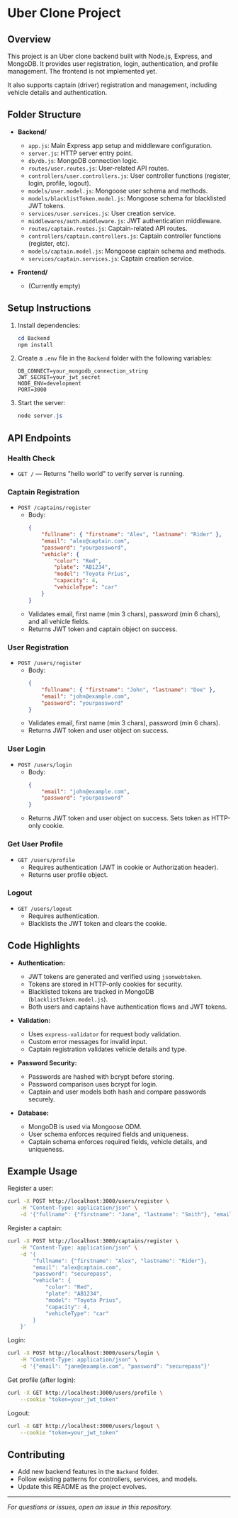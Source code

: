 # Uber Clone Project

## Overview
This project is an Uber clone backend built with Node.js, Express, and MongoDB. It provides user registration, login, authentication, and profile management. The frontend is not implemented yet.

It also supports captain (driver) registration and management, including vehicle details and authentication.

## Folder Structure

- **Backend/**
	- `app.js`: Main Express app setup and middleware configuration.
	- `server.js`: HTTP server entry point.
	- `db/db.js`: MongoDB connection logic.
	- `routes/user.routes.js`: User-related API routes.
	- `controllers/user.controllers.js`: User controller functions (register, login, profile, logout).
	- `models/user.model.js`: Mongoose user schema and methods.
	- `models/blacklistToken.model.js`: Mongoose schema for blacklisted JWT tokens.
	- `services/user.services.js`: User creation service.
	- `middlewares/auth.middleware.js`: JWT authentication middleware.
	- `routes/captain.routes.js`: Captain-related API routes.
	- `controllers/captain.controllers.js`: Captain controller functions (register, etc).
	- `models/captain.model.js`: Mongoose captain schema and methods.
	- `services/captain.services.js`: Captain creation service.

- **Frontend/**
	- (Currently empty)

## Setup Instructions

1. Install dependencies:
	 ```powershell
	 cd Backend
	 npm install
	 ```
2. Create a `.env` file in the `Backend` folder with the following variables:
	 ```env
	 DB_CONNECT=your_mongodb_connection_string
	 JWT_SECRET=your_jwt_secret
	 NODE_ENV=development
	 PORT=3000
	 ```
3. Start the server:
	 ```powershell
	 node server.js
	 ```

## API Endpoints

### Health Check
- `GET /` — Returns "hello world" to verify server is running.

### Captain Registration
- `POST /captains/register`
	- Body:
		```json
		{
			"fullname": { "firstname": "Alex", "lastname": "Rider" },
			"email": "alex@captain.com",
			"password": "yourpassword",
			"vehicle": {
				"color": "Red",
				"plate": "AB1234",
				"model": "Toyota Prius",
				"capacity": 4,
				"vehicleType": "car"
			}
		}
		```
	- Validates email, first name (min 3 chars), password (min 6 chars), and all vehicle fields.
	- Returns JWT token and captain object on success.

### User Registration
- `POST /users/register`
	- Body:
		```json
		{
			"fullname": { "firstname": "John", "lastname": "Doe" },
			"email": "john@example.com",
			"password": "yourpassword"
		}
		```
	- Validates email, first name (min 3 chars), password (min 6 chars).
	- Returns JWT token and user object on success.

### User Login
- `POST /users/login`
	- Body:
		```json
		{
			"email": "john@example.com",
			"password": "yourpassword"
		}
		```
	- Returns JWT token and user object on success. Sets token as HTTP-only cookie.

### Get User Profile
- `GET /users/profile`
	- Requires authentication (JWT in cookie or Authorization header).
	- Returns user profile object.

### Logout
- `GET /users/logout`
	- Requires authentication.
	- Blacklists the JWT token and clears the cookie.

## Code Highlights

- **Authentication:**
	- JWT tokens are generated and verified using `jsonwebtoken`.
	- Tokens are stored in HTTP-only cookies for security.
	- Blacklisted tokens are tracked in MongoDB (`blacklistToken.model.js`).
	- Both users and captains have authentication flows and JWT tokens.

- **Validation:**
	- Uses `express-validator` for request body validation.
	- Custom error messages for invalid input.
	- Captain registration validates vehicle details and type.

- **Password Security:**
	- Passwords are hashed with bcrypt before storing.
	- Password comparison uses bcrypt for login.
	- Captain and user models both hash and compare passwords securely.

- **Database:**
	- MongoDB is used via Mongoose ODM.
	- User schema enforces required fields and uniqueness.
	- Captain schema enforces required fields, vehicle details, and uniqueness.

## Example Usage

Register a user:
```bash
curl -X POST http://localhost:3000/users/register \
	-H "Content-Type: application/json" \
	-d '{"fullname": {"firstname": "Jane", "lastname": "Smith"}, "email": "jane@example.com", "password": "securepass"}'
```

Register a captain:
```bash
curl -X POST http://localhost:3000/captains/register \
	-H "Content-Type: application/json" \
	-d '{
		"fullname": {"firstname": "Alex", "lastname": "Rider"},
		"email": "alex@captain.com",
		"password": "securepass",
		"vehicle": {
			"color": "Red",
			"plate": "AB1234",
			"model": "Toyota Prius",
			"capacity": 4,
			"vehicleType": "car"
		}
	}'
```

Login:
```bash
curl -X POST http://localhost:3000/users/login \
	-H "Content-Type: application/json" \
	-d '{"email": "jane@example.com", "password": "securepass"}'
```

Get profile (after login):
```bash
curl -X GET http://localhost:3000/users/profile \
	--cookie "token=your_jwt_token"
```

Logout:
```bash
curl -X GET http://localhost:3000/users/logout \
	--cookie "token=your_jwt_token"
```

## Contributing

- Add new backend features in the `Backend` folder.
- Follow existing patterns for controllers, services, and models.
- Update this README as the project evolves.

---
_For questions or issues, open an issue in this repository._

